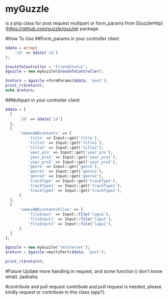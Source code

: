 # myGuzzle
is a php class for post request multipart or form_params from [GuzzleHttp] (https://github.com/guzzle/guzzle) package.

#How To Use
##Form_params
in your controller client

```php
$data = array(
    'id' => $data['id']
);

$routeToController = 'FriendStatus';
$guzzle = new myGuzzle($routeToController);

$return = $guzzle->formParams($data, 'post');
print_r($return);
echo $return;
```

##Multipart
in your controller client

```php
$data = [
  [
      'id' => $data['id']
  ],
  [
      'namesANDcontents' => [
          'title' => Input::get('title'),
          'title1' => Input::get('title1'),
          'title2' => Input::get('title2'),
          'year_pro' => Input::get('year_pro'),
          'year_pro1' => Input::get('year_pro1'),
          'year_pro2' => Input::get('year_pro2'),
          'genre' => Input::get('genre'),
          'genre1' => Input::get('genre1'),
          'genre2' => Input::get('genre2'),
          'trackType' => Input::get('trackType'),
          'trackType1' => Input::get('trackType1'),
          'trackType2' => Input::get('trackType2'),
      ]
  ],
  [
      'namesANDcontentsFiles' => [
          'fileInput' => Input::file('lagu1'),
          'fileInput1' => Input::file('lagu1'),
          'fileInput2' => Input::file('lagu2'),
      ]
  ]
];

$guzzle = new myGuzzle('testServer');
$return = $guzzle->multiPart($data, 'post');

print_r($return);
```

#Future Update
more handling in request, and some function (i don't know what). jiaahaha.

#contribute and pull request
contribute and pull request is needed, please kindly request or contribute in this class (app?).

